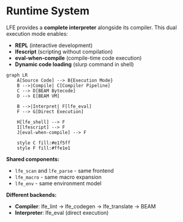# Runtime System

LFE provides a **complete interpreter** alongside its compiler. This dual execution mode enables:

- **REPL** (interactive development)
- **lfescript** (scripting without compilation)
- **eval-when-compile** (compile-time code execution)
- **Dynamic code loading** (slurp command in shell)

```mermaid
graph LR
    A[Source Code] --> B{Execution Mode}
    B -->|Compile| C[Compiler Pipeline]
    C --> D[BEAM Bytecode]
    D --> E[BEAM VM]

    B -->|Interpret| F[lfe_eval]
    F --> G[Direct Execution]

    H[lfe_shell] --> F
    I[lfescript] --> F
    J[eval-when-compile] --> F

    style C fill:#e1f5ff
    style F fill:#ffe1e1
```

**Shared components:**

- `lfe_scan` and `lfe_parse` - same frontend
- `lfe_macro` - same macro expansion
- `lfe_env` - same environment model

**Different backends:**

- **Compiler**: lfe_lint → lfe_codegen → lfe_translate → BEAM
- **Interpreter**: lfe_eval (direct execution)
